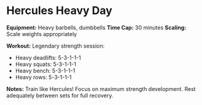 # Hercules Heavy Day

**Equipment:** Heavy barbells, dumbbells
**Time Cap:** 30 minutes
**Scaling:** Scale weights appropriately

**Workout:**
Legendary strength session:
- Heavy deadlifts: 5-3-1-1-1
- Heavy squats: 5-3-1-1-1
- Heavy bench: 5-3-1-1-1
- Heavy rows: 5-3-1-1-1

**Notes:** Train like Hercules! Focus on maximum strength development. Rest adequately between sets for full recovery.
